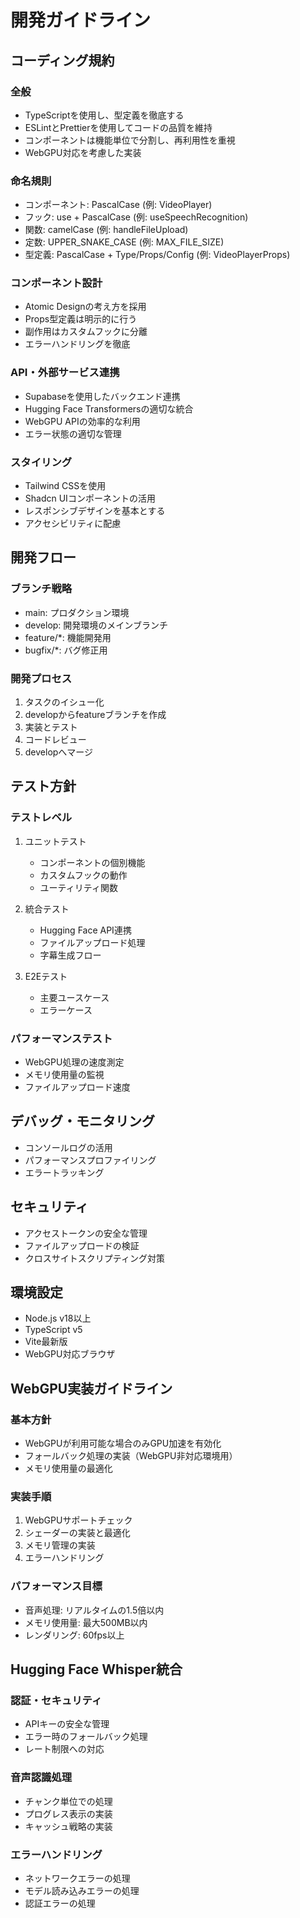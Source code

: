 # 開発ガイドライン

## コーディング規約

### 全般
- TypeScriptを使用し、型定義を徹底する
- ESLintとPrettierを使用してコードの品質を維持
- コンポーネントは機能単位で分割し、再利用性を重視
- WebGPU対応を考慮した実装

### 命名規則
- コンポーネント: PascalCase (例: VideoPlayer)
- フック: use + PascalCase (例: useSpeechRecognition)
- 関数: camelCase (例: handleFileUpload)
- 定数: UPPER_SNAKE_CASE (例: MAX_FILE_SIZE)
- 型定義: PascalCase + Type/Props/Config (例: VideoPlayerProps)

### コンポーネント設計
- Atomic Designの考え方を採用
- Props型定義は明示的に行う
- 副作用はカスタムフックに分離
- エラーハンドリングを徹底

### API・外部サービス連携
- Supabaseを使用したバックエンド連携
- Hugging Face Transformersの適切な統合
- WebGPU APIの効率的な利用
- エラー状態の適切な管理

### スタイリング
- Tailwind CSSを使用
- Shadcn UIコンポーネントの活用
- レスポンシブデザインを基本とする
- アクセシビリティに配慮

## 開発フロー

### ブランチ戦略
- main: プロダクション環境
- develop: 開発環境のメインブランチ
- feature/*: 機能開発用
- bugfix/*: バグ修正用

### 開発プロセス
1. タスクのイシュー化
2. developからfeatureブランチを作成
3. 実装とテスト
4. コードレビュー
5. developへマージ

## テスト方針

### テストレベル
1. ユニットテスト
   - コンポーネントの個別機能
   - カスタムフックの動作
   - ユーティリティ関数

2. 統合テスト
   - Hugging Face API連携
   - ファイルアップロード処理
   - 字幕生成フロー

3. E2Eテスト
   - 主要ユースケース
   - エラーケース

### パフォーマンステスト
- WebGPU処理の速度測定
- メモリ使用量の監視
- ファイルアップロード速度

## デバッグ・モニタリング
- コンソールログの活用
- パフォーマンスプロファイリング
- エラートラッキング

## セキュリティ
- アクセストークンの安全な管理
- ファイルアップロードの検証
- クロスサイトスクリプティング対策

## 環境設定
- Node.js v18以上
- TypeScript v5
- Vite最新版
- WebGPU対応ブラウザ

## WebGPU実装ガイドライン

### 基本方針
- WebGPUが利用可能な場合のみGPU加速を有効化
- フォールバック処理の実装（WebGPU非対応環境用）
- メモリ使用量の最適化

### 実装手順
1. WebGPUサポートチェック
2. シェーダーの実装と最適化
3. メモリ管理の実装
4. エラーハンドリング

### パフォーマンス目標
- 音声処理: リアルタイムの1.5倍以内
- メモリ使用量: 最大500MB以内
- レンダリング: 60fps以上

## Hugging Face Whisper統合

### 認証・セキュリティ
- APIキーの安全な管理
- エラー時のフォールバック処理
- レート制限への対応

### 音声認識処理
- チャンク単位での処理
- プログレス表示の実装
- キャッシュ戦略の実装

### エラーハンドリング
- ネットワークエラーの処理
- モデル読み込みエラーの処理
- 認証エラーの処理